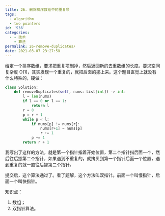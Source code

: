 ```yaml
---
title: 26. 删除排序数组中的重复项
tags:
  - algorithm
  - two pointers
id: '936'
categories:
  - - 技术
    - 算法
permalink: 26-remove-duplicates/
date: 2021-03-07 23:27:58
---
```


给定一个排序数组，要求把重复项删掉，然后返回新的去重数组的长度。要求空间复杂度 O(1)，其实发现一个重复的，就把后面的挪上来。这个题目直觉上就没有什么特殊的，硬做：

```python
class Solution:
    def removeDuplicates(self, nums: List[int]) -> int:
        l = len(nums)
        if l == 0 or l == 1:
            return l
        r = 0
        p = r + 1
        while p < l:
            if nums[p] != nums[r]:
                nums[r+1] = nums[p]
                r += 1
            p += 1
        return r + 1
```

我写出了这样的方法，就是第一个指针指着开始位置，第二个指针指后面一个，然后往后挪第二个指针，如果遇到不重复的，就拷贝到第一个指针后面一个位置，遇到重复的就一直往后挪第二个指针。

提交后，这个算法通过了。看了题解，这个方法叫双指针。前面一个叫慢指针，后面一个叫快指针。

知识点：

1.  数组；
2.  双指针算法。